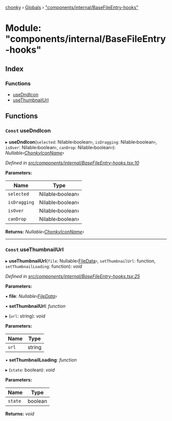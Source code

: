 [chonky](../README.md) › [Globals](../globals.md) › ["components/internal/BaseFileEntry-hooks"](_components_internal_basefileentry_hooks_.md)

# Module: "components/internal/BaseFileEntry-hooks"

## Index

### Functions

* [useDndIcon](_components_internal_basefileentry_hooks_.md#const-usedndicon)
* [useThumbnailUrl](_components_internal_basefileentry_hooks_.md#const-usethumbnailurl)

## Functions

### `Const` useDndIcon

▸ **useDndIcon**(`selected`: Nilable‹boolean›, `isDragging`: Nilable‹boolean›, `isOver`: Nilable‹boolean›, `canDrop`: Nilable‹boolean›): *Nullable‹[ChonkyIconName](../enums/_types_icons_types_.chonkyiconname.md)›*

*Defined in [src/components/internal/BaseFileEntry-hooks.tsx:10](https://github.com/TimboKZ/Chonky/blob/ce1f2d4/src/components/internal/BaseFileEntry-hooks.tsx#L10)*

**Parameters:**

Name | Type |
------ | ------ |
`selected` | Nilable‹boolean› |
`isDragging` | Nilable‹boolean› |
`isOver` | Nilable‹boolean› |
`canDrop` | Nilable‹boolean› |

**Returns:** *Nullable‹[ChonkyIconName](../enums/_types_icons_types_.chonkyiconname.md)›*

___

### `Const` useThumbnailUrl

▸ **useThumbnailUrl**(`file`: Nullable‹[FileData](../interfaces/_types_files_types_.filedata.md)›, `setThumbnailUrl`: function, `setThumbnailLoading`: function): *void*

*Defined in [src/components/internal/BaseFileEntry-hooks.tsx:25](https://github.com/TimboKZ/Chonky/blob/ce1f2d4/src/components/internal/BaseFileEntry-hooks.tsx#L25)*

**Parameters:**

▪ **file**: *Nullable‹[FileData](../interfaces/_types_files_types_.filedata.md)›*

▪ **setThumbnailUrl**: *function*

▸ (`url`: string): *void*

**Parameters:**

Name | Type |
------ | ------ |
`url` | string |

▪ **setThumbnailLoading**: *function*

▸ (`state`: boolean): *void*

**Parameters:**

Name | Type |
------ | ------ |
`state` | boolean |

**Returns:** *void*
